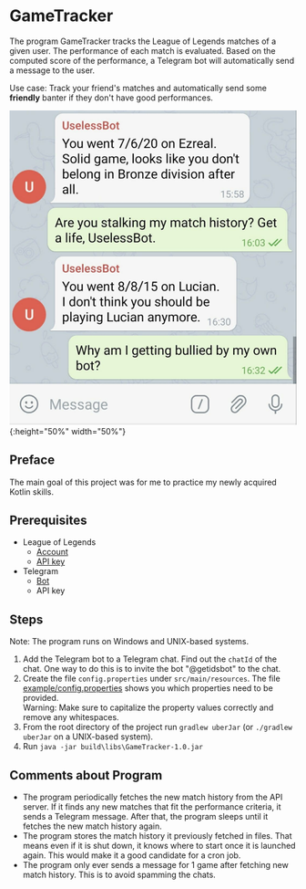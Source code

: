 # GameTracker
The program GameTracker tracks the League of Legends matches of a given user. The performance of each match is 
evaluated. Based on the computed score of the performance, a Telegram bot will automatically send a message to the user. 

Use case: Track your friend's matches and automatically send some **friendly** banter if they don't have good
performances.

![Image](example/telegram_bot_messages.jpg){:height="50%" width="50%"}

## Preface
The main goal of this project was for me to practice my newly acquired Kotlin skills.

## Prerequisites
- League of Legends
  - [Account](https://signup.euw.leagueoflegends.com/en/signup/index#/)
  - [API key](https://developer.riotgames.com/docs/portal)
- Telegram
  - [Bot](https://core.telegram.org/bots/faq#how-do-i-create-a-bot)
  - API key
  
## Steps
Note: The program runs on Windows and UNIX-based systems.
1. Add the Telegram bot to a Telegram chat. Find out the `chatId` of the chat. One way to do this is to invite 
   the bot "@getidsbot" to the chat.
2. Create the file `config.properties` under `src/main/resources`. The file [example/config.properties](example/config.properties)
   shows you which properties need to be provided.\
   Warning: Make sure to capitalize the property values correctly and remove any whitespaces.
3. From the root directory of the project run `gradlew uberJar` (or `./gradlew uberJar` on a UNIX-based system).
4. Run `java -jar build\libs\GameTracker-1.0.jar`

## Comments about Program
- The program periodically fetches the new match history from the API server. If it finds any new matches that fit the 
  performance criteria, it sends a Telegram message. After that, the program sleeps until it fetches the new match 
  history again.
- The program stores the match history it previously fetched in files. That means even if it is shut down, it knows 
  where to start once it is launched again. This would make it a good candidate for a cron job. 
- The program only ever sends a message for 1 game after fetching new match history. This is to avoid spamming the 
  chats.